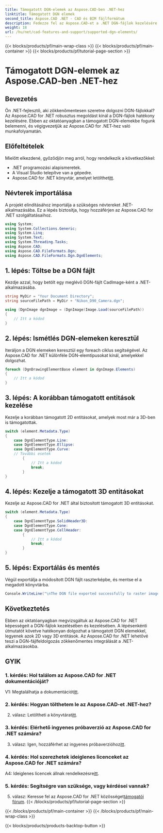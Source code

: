 ```yaml
---
title: Támogatott DGN-elemek az Aspose.CAD-ben .NET-hez
linktitle: Támogatott DGN elemek
second_title: Aspose.CAD .NET - CAD és BIM fájlformátum
description: Fedezze fel az Aspose.CAD-et a .NET DGN-fájlok kezelésére szolgáló hatékony szolgáltatásaihoz. Kövesse lépésről lépésre útmutatónkat, hogy zökkenőmentesen dolgozzon a 2D és 3D elemekkel.
weight: 18
url: /hu/net/cad-features-and-support/supported-dgn-elements/
---
```


{{< blocks/products/pf/main-wrap-class >}}
{{< blocks/products/pf/main-container >}}
{{< blocks/products/pf/tutorial-page-section >}}

# Támogatott DGN-elemek az Aspose.CAD-ben .NET-hez

## Bevezetés

Ön .NET-fejlesztő, aki zökkenőmentesen szeretne dolgozni DGN-fájlokkal? Az Aspose.CAD for .NET robusztus megoldást kínál a DGN-fájlok hatékony kezelésére. Ebben az oktatóanyagban a támogatott DGN-elemekbe fogunk belemenni, és végigvezetjük az Aspose.CAD for .NET-hez való munkafolyamatán.

## Előfeltételek

Mielőtt elkezdené, győződjön meg arról, hogy rendelkezik a következőkkel:

- .NET programozási alapismeretek.
- A Visual Studio telepítve van a gépedre.
-  Aspose.CAD for .NET könyvtár, amelyet letölthet[itt](https://releases.aspose.com/cad/net/).

## Névterek importálása

A projekt elindításához importálja a szükséges névtereket .NET-alkalmazásába. Ez a lépés biztosítja, hogy hozzáférjen az Aspose.CAD for .NET szolgáltatásaihoz.

```csharp
using System;
using System.Collections.Generic;
using System.Linq;
using System.Text;
using System.Threading.Tasks;
using Aspose.CAD;
using Aspose.CAD.FileFormats.Dgn;
using Aspose.CAD.FileFormats.Dgn.DgnElements;
```

## 1. lépés: Töltse be a DGN fájlt

Kezdje azzal, hogy betölt egy meglévő DGN-fájlt CadImage-ként a .NET-alkalmazásába.

```csharp
string MyDir = "Your Document Directory";
string sourceFilePath = MyDir + "Nikon_D90_Camera.dgn";

using (DgnImage dgnImage = (DgnImage)Image.Load(sourceFilePath))
{
    // Itt a kódod
}
```

## 2. lépés: Ismétlés DGN-elemeken keresztül

Iteráljon a DGN elemeken keresztül egy foreach ciklus segítségével. Az Aspose.CAD for .NET különféle DGN-elemtípusokat kínál, amelyekkel dolgozhat.

```csharp
foreach (DgnDrawingElementBase element in dgnImage.Elements)
{
    // Itt a kódod
}
```

## 3. lépés: A korábban támogatott entitások kezelése

Kezelje a korábban támogatott 2D entitásokat, amelyek most már a 3D-ben is támogatottak.

```csharp
switch (element.Metadata.Type)
{
    case DgnElementType.Line:
    case DgnElementType.Ellipse:
    case DgnElementType.Curve:
    // További esetek
        {
            // Itt a kódod
            break;
        }
}
```

## 4. lépés: Kezelje a támogatott 3D entitásokat

Kezelje az Aspose.CAD for .NET által biztosított támogatott 3D entitásokat.

```csharp
switch (element.Metadata.Type)
{
    case DgnElementType.SolidHeader3D:
    case DgnElementType.Cone:
    case DgnElementType.CellHeader:
        {
            // Itt a kódod
            break;
        }
}
```

## 5. lépés: Exportálás és mentés

Végül exportálja a módosított DGN fájlt raszterképbe, és mentse el a megadott könyvtárba.

```csharp
Console.WriteLine("\nThe DGN file exported successfully to raster image.\nFile saved at " + MyDir);
```

## Következtetés

Ebben az oktatóanyagban megvizsgáltuk az Aspose.CAD for .NET képességeit a DGN-fájlok kezelésében és kezelésében. A lépésenkénti útmutatót követve hatékonyan dolgozhat a támogatott DGN elemekkel, legyenek azok 2D vagy 3D entitások. Az Aspose.CAD for .NET lehetővé teszi a DGN-fájlfeldolgozás zökkenőmentes integrálását a .NET-alkalmazásokba.

## GYIK

### 1. kérdés: Hol találom az Aspose.CAD for .NET dokumentációját?

 V1: Megtalálhatja a dokumentációt[itt](https://reference.aspose.com/cad/net/).

### 2. kérdés: Hogyan tölthetem le az Aspose.CAD-et .NET-hez?

 2. válasz: Letöltheti a könyvtárat[itt](https://releases.aspose.com/cad/net/).

### 3. kérdés: Elérhető ingyenes próbaverzió az Aspose.CAD for .NET számára?

 3. válasz: Igen, hozzáférhet az ingyenes próbaverzióhoz[itt](https://releases.aspose.com/).

### 4. kérdés: Hol szerezhetek ideiglenes licenceket az Aspose.CAD for .NET számára?

 A4: Ideiglenes licencek állnak rendelkezésre[itt](https://purchase.aspose.com/temporary-license/).

### 5. kérdés: Segítségre van szüksége, vagy kérdései vannak?

 5. válasz: Keresse fel az Aspose.CAD for .NET közösséget[támogatói fórum](https://forum.aspose.com/c/cad/19).
{{< /blocks/products/pf/tutorial-page-section >}}

{{< /blocks/products/pf/main-container >}}
{{< /blocks/products/pf/main-wrap-class >}}

{{< blocks/products/products-backtop-button >}}
